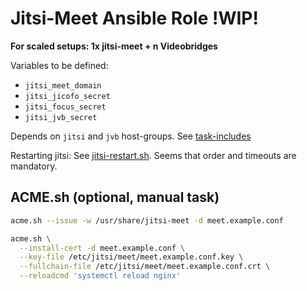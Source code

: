 # Jitsi-Meet Ansible Role !WIP!

**For scaled setups: 1x jitsi-meet + n Videobridges**

Variables to be defined:
  * `jitsi_meet_domain`
  * `jitsi_jicofo_secret`
  * `jitsi_focus_secret`
  * `jitsi_jvb_secret`

Depends on `jitsi` and `jvb` host-groups. See [task-includes](./tasks/main.yml#L68)

Restarting jitsi: See [jitsi-restart.sh](./templates/utils/jitsi-restart.sh.j2).
Seems that order and timeouts are mandatory. 

## ACME.sh (optional, manual task)

```bash
acme.sh --issue -w /usr/share/jitsi-meet -d meet.example.conf

acme.sh \
  --install-cert -d meet.example.conf \
  --key-file /etc/jitsi/meet/meet.example.conf.key \
  --fullchain-file /etc/jitsi/meet/meet.example.conf.crt \
  --reloadcmd 'systemctl reload nginx'
```
